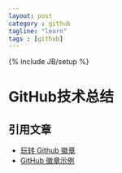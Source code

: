 ```yaml
---
layout: post
category : github
tagline: "learn"
tags : [github]
---
```

{% include JB/setup %}

# GitHub技术总结

## 引用文章
- [玩转 Github 徽章](http://www.imooc.com/article/2319)  
- [GitHub 徽章示例](https://github.com/boennemann/badges)
